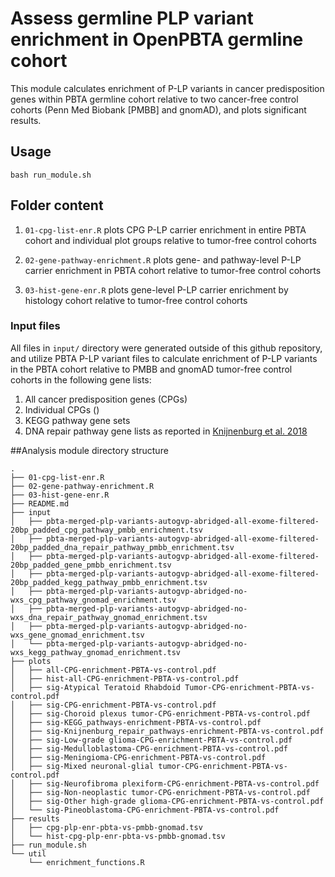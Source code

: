 # Assess germline PLP variant enrichment in OpenPBTA germline cohort

This module calculates enrichment of P-LP variants in cancer predisposition genes within PBTA germline cohort relative to two cancer-free control cohorts (Penn Med Biobank [PMBB] and gnomAD), and plots significant results. 

## Usage

`bash run_module.sh`

## Folder content 

1. `01-cpg-list-enr.R` plots CPG P-LP carrier enrichment in entire PBTA cohort and individual plot groups relative to tumor-free control cohorts

2. `02-gene-pathway-enrichment.R` plots gene- and pathway-level P-LP carrier enrichment in PBTA cohort relative to tumor-free control cohorts

3. `03-hist-gene-enr.R` plots gene-level P-LP carrier enrichment by histology cohort relative to tumor-free control cohorts

### Input files

All files in `input/` directory were generated outside of this github repository, and utilize PBTA P-LP variant files to calculate enrichment of P-LP variants in the PBTA cohort relative to PMBB and gnomAD tumor-free control cohorts in the following gene lists:

1. All cancer predisposition genes (CPGs)
2. Individual CPGs ()
3. KEGG pathway gene sets
4. DNA repair pathway gene lists as reported in [Knijnenburg et al. 2018](https://www.cell.com/cell-reports/pdf/S2211-1247(18)30437-6.pdf)

##Analysis module directory structure

```
.
├── 01-cpg-list-enr.R
├── 02-gene-pathway-enrichment.R
├── 03-hist-gene-enr.R
├── README.md
├── input
│   ├── pbta-merged-plp-variants-autogvp-abridged-all-exome-filtered-20bp_padded_cpg_pathway_pmbb_enrichment.tsv
│   ├── pbta-merged-plp-variants-autogvp-abridged-all-exome-filtered-20bp_padded_dna_repair_pathway_pmbb_enrichment.tsv
│   ├── pbta-merged-plp-variants-autogvp-abridged-all-exome-filtered-20bp_padded_gene_pmbb_enrichment.tsv
│   ├── pbta-merged-plp-variants-autogvp-abridged-all-exome-filtered-20bp_padded_kegg_pathway_pmbb_enrichment.tsv
│   ├── pbta-merged-plp-variants-autogvp-abridged-no-wxs_cpg_pathway_gnomad_enrichment.tsv
│   ├── pbta-merged-plp-variants-autogvp-abridged-no-wxs_dna_repair_pathway_gnomad_enrichment.tsv
│   ├── pbta-merged-plp-variants-autogvp-abridged-no-wxs_gene_gnomad_enrichment.tsv
│   └── pbta-merged-plp-variants-autogvp-abridged-no-wxs_kegg_pathway_gnomad_enrichment.tsv
├── plots
│   ├── all-CPG-enrichment-PBTA-vs-control.pdf
│   ├── hist-all-CPG-enrichment-PBTA-vs-control.pdf
│   ├── sig-Atypical Teratoid Rhabdoid Tumor-CPG-enrichment-PBTA-vs-control.pdf
│   ├── sig-CPG-enrichment-PBTA-vs-control.pdf
│   ├── sig-Choroid plexus tumor-CPG-enrichment-PBTA-vs-control.pdf
│   ├── sig-KEGG_pathways-enrichment-PBTA-vs-control.pdf
│   ├── sig-Knijnenburg_repair_pathways-enrichment-PBTA-vs-control.pdf
│   ├── sig-Low-grade glioma-CPG-enrichment-PBTA-vs-control.pdf
│   ├── sig-Medulloblastoma-CPG-enrichment-PBTA-vs-control.pdf
│   ├── sig-Meningioma-CPG-enrichment-PBTA-vs-control.pdf
│   ├── sig-Mixed neuronal-glial tumor-CPG-enrichment-PBTA-vs-control.pdf
│   ├── sig-Neurofibroma plexiform-CPG-enrichment-PBTA-vs-control.pdf
│   ├── sig-Non-neoplastic tumor-CPG-enrichment-PBTA-vs-control.pdf
│   ├── sig-Other high-grade glioma-CPG-enrichment-PBTA-vs-control.pdf
│   └── sig-Pineoblastoma-CPG-enrichment-PBTA-vs-control.pdf
├── results
│   ├── cpg-plp-enr-pbta-vs-pmbb-gnomad.tsv
│   └── hist-cpg-plp-enr-pbta-vs-pmbb-gnomad.tsv
├── run_module.sh
└── util
    └── enrichment_functions.R
```